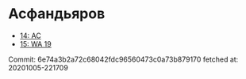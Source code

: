 # Асфандьяров
- [14: AC](14.md)
- [15: WA 19](15.md)

Commit: 6e74a3b2a72c68042fdc96560473c0a73b879170
 fetched at: 20201005-221709
